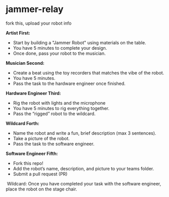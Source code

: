 # jammer-relay
fork this, upload your robot info

**Artist First:**

- Start by building a "Jammer Robot" using materials on the table.
- You have 5 minutes to complete your design.
- Once done, pass your robot to the musician. 

**Musician Second:**

- Create a beat using the toy recorders that matches the vibe of the robot.
- You have 5 minutes.
- Pass the task to the hardware engineer once finished.  

**Hardware Engineer Third:**

- Rig the robot with lights and the microphone
- You have 5 minutes to rig everything together.
- Pass the “rigged” robot to the wildcard. 

**Wildcard Forth:**

- Name the robot and write a fun, brief description (max 3 sentences).
- Take a picture of the robot.
- Pass the task to the software engineer.

**Software Engineer Fifth:**

- Fork this repo!
- Add the robot’s name, description, and picture to your teams folder.
- Submit a pull request (PR)

 Wildcard: Once you have completed your task with the software engineer, place the robot on the stage chair.
